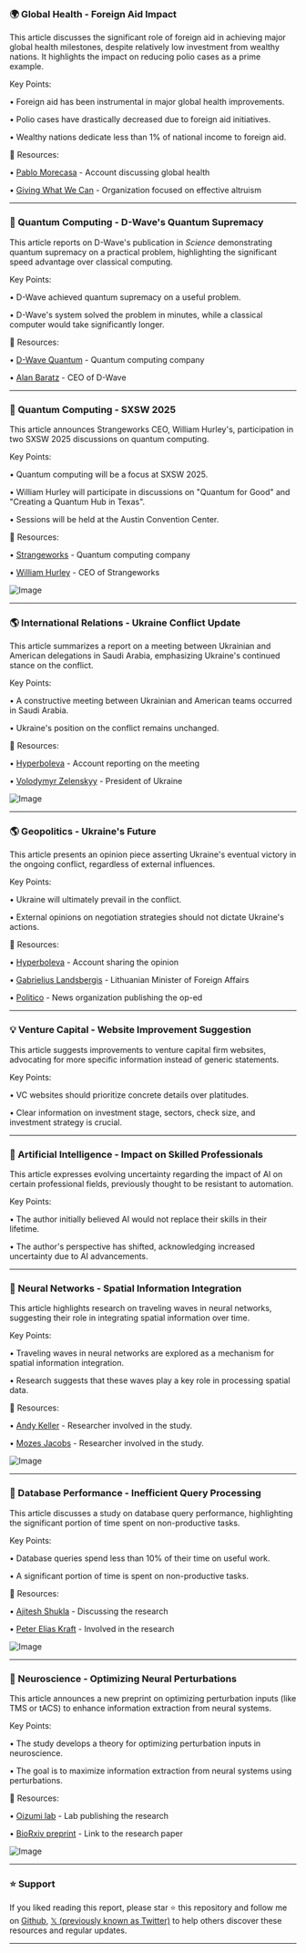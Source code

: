 ### 🌍 Global Health - Foreign Aid Impact

This article discusses the significant role of foreign aid in achieving major global health milestones, despite relatively low investment from wealthy nations.  It highlights the impact on reducing polio cases as a prime example.

Key Points:

• Foreign aid has been instrumental in major global health improvements.


• Polio cases have drastically decreased due to foreign aid initiatives.


• Wealthy nations dedicate less than 1% of national income to foreign aid.



🔗 Resources:

• [Pablo Morecasa](https://x.com/Pablomorecasa) -  Account discussing global health


• [Giving What We Can](https://x.com/givingwhatwecan) - Organization focused on effective altruism


---

### 🤖 Quantum Computing - D-Wave's Quantum Supremacy

This article reports on D-Wave's publication in *Science* demonstrating quantum supremacy on a practical problem, highlighting the significant speed advantage over classical computing.

Key Points:

• D-Wave achieved quantum supremacy on a useful problem.


• D-Wave's system solved the problem in minutes, while a classical computer would take significantly longer.



🔗 Resources:

• [D-Wave Quantum](https://x.com/dwavequantum) - Quantum computing company


• [Alan Baratz](https://x.com/Alan_Baratz) - CEO of D-Wave


---

### 🚀 Quantum Computing - SXSW 2025

This article announces Strangeworks CEO, William Hurley's, participation in two SXSW 2025 discussions on quantum computing.

Key Points:

•  Quantum computing will be a focus at SXSW 2025.


• William Hurley will participate in discussions on "Quantum for Good" and "Creating a Quantum Hub in Texas".


• Sessions will be held at the Austin Convention Center.


🔗 Resources:

• [Strangeworks](https://x.com/Strangeworks) - Quantum computing company


• [William Hurley](https://x.com/whurley) - CEO of Strangeworks


![Image](https://pbs.twimg.com/media/GlyhlINWMAIVAqi?format=jpg&name=small)

---

### 🌎 International Relations - Ukraine Conflict Update

This article summarizes a report on a meeting between Ukrainian and American delegations in Saudi Arabia, emphasizing Ukraine's continued stance on the conflict.

Key Points:

• A constructive meeting between Ukrainian and American teams occurred in Saudi Arabia.


• Ukraine's position on the conflict remains unchanged.


🔗 Resources:

• [HyperboIeva](https://x.com/HyperboIeva) - Account reporting on the meeting


• [Volodymyr Zelenskyy](https://x.com/ZelenskyyUa) - President of Ukraine


![Image](https://pbs.twimg.com/ext_tw_video_thumb/1899535813110538240/pu/img/IzakA5tRWIanIjUk.jpg)

---

### 🌎 Geopolitics - Ukraine's Future

This article presents an opinion piece asserting Ukraine's eventual victory in the ongoing conflict, regardless of external influences.

Key Points:

•  Ukraine will ultimately prevail in the conflict.


• External opinions on negotiation strategies should not dictate Ukraine's actions.



🔗 Resources:

• [HyperboIeva](https://x.com/HyperboIeva) - Account sharing the opinion


• [Gabrielius Landsbergis](https://x.com/GLandsbergis) - Lithuanian Minister of Foreign Affairs


• [Politico](https://x.com/politico) - News organization publishing the op-ed


---

### 💡 Venture Capital - Website Improvement Suggestion

This article suggests improvements to venture capital firm websites, advocating for more specific information instead of generic statements.

Key Points:

• VC websites should prioritize concrete details over platitudes.


•  Clear information on investment stage, sectors, check size, and investment strategy is crucial.



---

### 🤖 Artificial Intelligence - Impact on Skilled Professionals

This article expresses evolving uncertainty regarding the impact of AI on certain professional fields, previously thought to be resistant to automation.

Key Points:

•  The author initially believed AI would not replace their skills in their lifetime.


• The author's perspective has shifted, acknowledging increased uncertainty due to AI advancements.


---

### 🤖 Neural Networks - Spatial Information Integration

This article highlights research on traveling waves in neural networks, suggesting their role in integrating spatial information over time.

Key Points:

• Traveling waves in neural networks are explored as a mechanism for spatial information integration.


•  Research suggests that these waves play a key role in processing spatial data.


🔗 Resources:

• [Andy Keller](https://x.com/t_andy_keller) - Researcher involved in the study.


• [Mozes Jacobs](https://x.com/mozesjacobs) - Researcher involved in the study.


![Image](https://pbs.twimg.com/tweet_video_thumb/GlsksUnW8AEpSRI.jpg)

---

### 🤖 Database Performance - Inefficient Query Processing

This article discusses a study on database query performance, highlighting the significant portion of time spent on non-productive tasks.

Key Points:

•  Database queries spend less than 10% of their time on useful work.


• A significant portion of time is spent on non-productive tasks.


🔗 Resources:

• [Ajitesh Shukla](https://x.com/ajitesh_shukla7) - Discussing the research


• [Peter Elias Kraft](https://x.com/petereliaskraft) - Involved in the research


![Image](https://pbs.twimg.com/media/Gln5vuibkAA4_Vg?format=png&name=small)


---

### 🤖 Neuroscience - Optimizing Neural Perturbations

This article announces a new preprint on optimizing perturbation inputs (like TMS or tACS) to enhance information extraction from neural systems.

Key Points:

•  The study develops a theory for optimizing perturbation inputs in neuroscience.


• The goal is to maximize information extraction from neural systems using perturbations.



🔗 Resources:

• [Oizumi lab](https://x.com/oizumim) -  Lab publishing the research


• [BioRxiv preprint](https://biorxiv.org/content/10.1101/2025.03.02.641008v1) - Link to the research paper


![Image](https://pbs.twimg.com/media/GluBBUAa4AAILav?format=jpg&name=small)


---

### ⭐️ Support

If you liked reading this report, please star ⭐️ this repository and follow me on [Github](https://github.com/Drix10), [𝕏 (previously known as Twitter)](https://x.com/DRIX_10_) to help others discover these resources and regular updates.

---